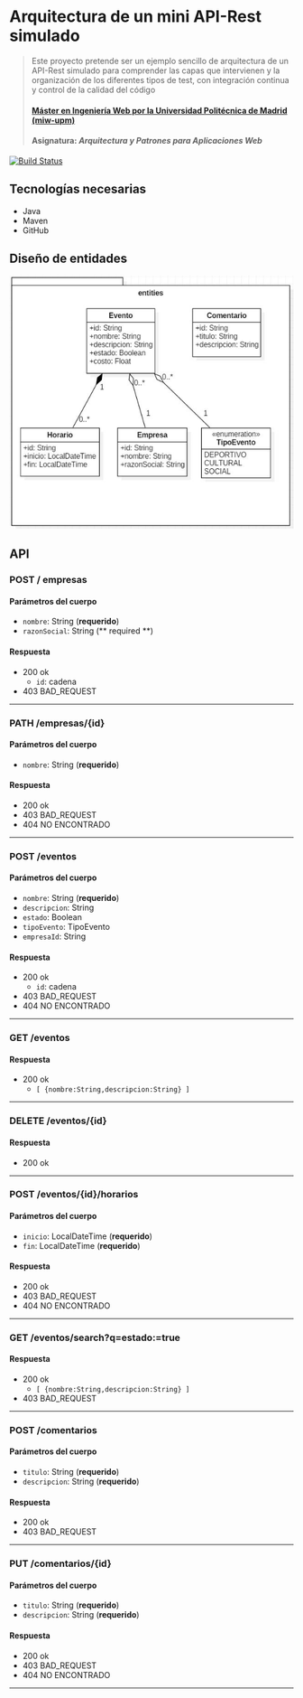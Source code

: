 # Arquitectura de un mini API-Rest simulado
> Este proyecto pretende ser un ejemplo sencillo de arquitectura de un API-Rest simulado para comprender las capas que intervienen y la organización de los diferentes tipos de test, con integración continua y control de la calidad del código
> #### [Máster en Ingeniería Web por la Universidad Politécnica de Madrid (miw-upm)](http://miw.etsisi.upm.es)
> #### Asignatura: *Arquitectura y Patrones para Aplicaciones Web*

[![Build Status](https://travis-ci.org/jzea/APAW-ECP2-Jesus.Zea.svg?branch=develop)](https://travis-ci.org/jzea/APAW-ECP2-Jesus.Zea)

## Tecnologías necesarias
* Java
* Maven
* GitHub

## Diseño de entidades
![themes-entities-class-diagram](https://github.com/jzea/APAW-ECP2-Jesus.Zea/blob/master/src/docs/diagrama.JPG)

## API
### POST / empresas
#### Parámetros del cuerpo
- `nombre`: String (**requerido**)
- `razonSocial`: String (** required **)
#### Respuesta
- 200 ok 
  - `id`: cadena
- 403 BAD_REQUEST
---
### PATH /empresas/{id}
#### Parámetros del cuerpo
- `nombre`: String (**requerido**)
#### Respuesta
- 200 ok 
- 403 BAD_REQUEST
- 404 NO ENCONTRADO
--- 
### POST /eventos
#### Parámetros del cuerpo
- `nombre`: String (**requerido**)
- `descripcion`: String
- `estado`: Boolean
- `tipoEvento`: TipoEvento
- `empresaId`: String
#### Respuesta
- 200 ok 
  - `id`: cadena
- 403 BAD_REQUEST
- 404 NO ENCONTRADO
---
### GET /eventos
#### Respuesta
- 200 ok 
  - `[ {nombre:String,descripcion:String} ]`
---
### DELETE /eventos/{id}
#### Respuesta
- 200 ok 
---
### POST /eventos/{id}/horarios
#### Parámetros del cuerpo
- `inicio`: LocalDateTime (**requerido**)
- `fin`: LocalDateTime (**requerido**)
#### Respuesta
- 200 ok 
- 403 BAD_REQUEST
- 404 NO ENCONTRADO
---
### GET /eventos/search?q=estado:=true
#### Respuesta
- 200 ok
  - `[ {nombre:String,descripcion:String} ]`
- 403 BAD_REQUEST
---
### POST /comentarios
#### Parámetros del cuerpo
- `titulo`: String (**requerido**)
- `descripcion`: String (**requerido**) 
#### Respuesta
- 200 ok 
- 403 BAD_REQUEST
---
### PUT /comentarios/{id}
#### Parámetros del cuerpo
- `titulo`: String (**requerido**)
- `descripcion`: String (**requerido**)
#### Respuesta
- 200 ok 
- 403 BAD_REQUEST
- 404 NO ENCONTRADO
--- 